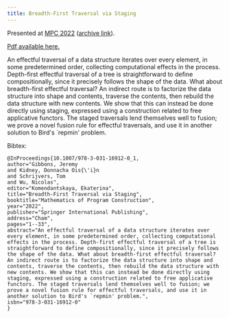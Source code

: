 ```yaml
---
title: Breadth-First Traversal via Staging
---
```


Presented at [MPC 2022](https://www.macs.hw.ac.uk/mpc22/)
([archive link](https://web.archive.org/web/20230409102549/https://www.macs.hw.ac.uk/mpc22/)).

[Pdf available here.](pdfs/breadth-first-traversals-via-staging.pdf)

An effectful traversal of a data structure iterates over every element, in some
predetermined order, collecting computational effects in the process.
Depth-first effectful traversal of a tree is straightforward to define
compositionally, since it precisely follows the shape of the data. What about
breadth-first effectful traversal? An indirect route is to factorize the data
structure into shape and contents, traverse the contents, then rebuild the data
structure with new contents. We show that this can instead be done directly
using staging, expressed using a construction related to free applicative
functors. The staged traversals lend themselves well to fusion; we prove a novel
fusion rule for effectful traversals, and use it in another solution to Bird's
`repmin' problem.

Bibtex:

```
@InProceedings{10.1007/978-3-031-16912-0_1,
author="Gibbons, Jeremy
and Kidney, Donnacha Ois{\'i}n
and Schrijvers, Tom
and Wu, Nicolas",
editor="Komendantskaya, Ekaterina",
title="Breadth-First Traversal via Staging",
booktitle="Mathematics of Program Construction",
year="2022",
publisher="Springer International Publishing",
address="Cham",
pages="1--33",
abstract="An effectful traversal of a data structure iterates over every element, in some predetermined order, collecting computational effects in the process. Depth-first effectful traversal of a tree is straightforward to define compositionally, since it precisely follows the shape of the data. What about breadth-first effectful traversal? An indirect route is to factorize the data structure into shape and contents, traverse the contents, then rebuild the data structure with new contents. We show that this can instead be done directly using staging, expressed using a construction related to free applicative functors. The staged traversals lend themselves well to fusion; we prove a novel fusion rule for effectful traversals, and use it in another solution to Bird's `repmin' problem.",
isbn="978-3-031-16912-0"
}
```

